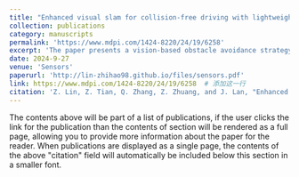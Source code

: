 ```yaml
---
title: "Enhanced visual slam for collision-free driving with lightweight autonomous cars"
collection: publications
category: manuscripts
permalink: 'https://www.mdpi.com/1424-8220/24/19/6258'
excerpt: 'The paper presents a vision-based obstacle avoidance strategy for lightweight self-driving cars that can be run on a CPU-only device using a single RGB-D camera'
date: 2024-9-27
venue: 'Sensors'
paperurl: 'http://lin-zhihao98.github.io/files/sensors.pdf'
link: https://www.mdpi.com/1424-8220/24/19/6258  # 添加这一行
citation: 'Z. Lin, Z. Tian, Q. Zhang, Z. Zhuang, and J. Lan, "Enhanced visual slam for collision-free driving with lightweight autonomous cars," Sensors 2024, 24, 6258.'
---
```


The contents above will be part of a list of publications, if the user clicks the link for the publication than the contents of section will be rendered as a full page, allowing you to provide more information about the paper for the reader. When publications are displayed as a single page, the contents of the above "citation" field will automatically be included below this section in a smaller font.